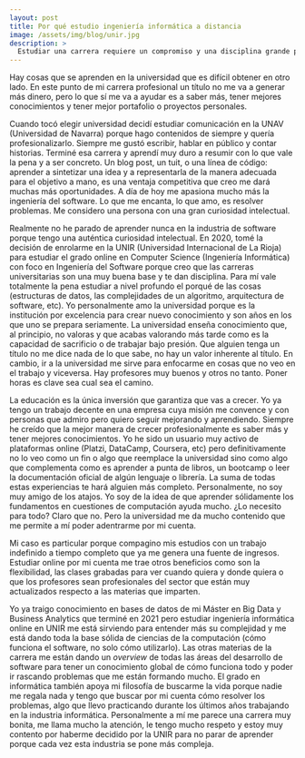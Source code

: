 ```yaml
---
layout: post
title: Por qué estudio ingeniería informática a distancia
image: /assets/img/blog/unir.jpg
description: >
  Estudiar una carrera requiere un compromiso y una disciplina grande porque son mínimo 4 años de tu tiempo. En este post te cuento por qué estudiar esta carrera con especialización en Ingeniería del Software y por qué considero que es una buena opción entrar en una universidad online como UNIR.  <!--more-->
---
```


Hay cosas que se aprenden en la universidad que es difícil obtener en otro lado. En este punto de mi carrera profesional un título no me va a generar más dinero, pero lo que sí me va a ayudar es a saber más, tener mejores conocimientos y tener mejor portafolio o proyectos personales.

<!--more-->

Cuando tocó elegir universidad decidí estudiar comunicación en la UNAV (Universidad de Navarra) porque hago contenidos de siempre y quería profesionalizarlo. Siempre me gustó escribir, hablar en público y contar historias. Terminé esa carrera y aprendí muy duro a resumir con lo que vale la pena y a ser concreto. Un blog post, un tuit, o una línea de código: aprender a sintetizar una idea y a representarla de la manera adecuada para el objetivo a mano, es una ventaja competitiva que creo me dará muchas más oportunidades. A día de hoy me apasiona mucho más la ingeniería del software. Lo que me encanta, lo que amo, es resolver problemas. Me considero una persona con una gran curiosidad intelectual. 

Realmente no he parado de aprender nunca en la industria de software porque tengo una auténtica curiosidad intelectual. En 2020, tomé la decisión de enrolarme en la UNIR (Universidad Internacional de La Rioja) para estudiar el grado online en Computer Science (Ingeniería Informática) con foco en Ingeniería del Software porque creo que las carreras universitarias son una muy buena base y te dan disciplina. Para mí vale totalmente la pena estudiar a nivel profundo el porqué de las cosas (estructuras de datos, las complejidades de un algoritmo, arquitectura de software, etc). Yo personalmente amo la universidad porque es la institución por excelencia para crear nuevo conocimiento y son años en los que uno se prepara seriamente. La universidad enseña conocimiento que, al principio, no valoras y que acabas valorando más tarde como es la capacidad de sacrificio o de trabajar bajo presión. Que alguien tenga un título no me dice nada de lo que sabe, no hay un valor inherente al título. En cambio, ir a la universidad me sirve para enfocarme en cosas que no veo en el trabajo y viceversa. Hay profesores muy buenos y otros no tanto. Poner horas es clave sea cual sea el camino. 

La educación es la única inversión que garantiza que vas a crecer. Yo ya tengo un trabajo decente en una empresa cuya misión me convence y con personas que admiro pero quiero seguir mejorando y aprendiendo. Siempre he creído que la mejor manera de crecer profesionalmente es saber más y tener mejores conocimientos. Yo he sido un usuario muy activo de plataformas online (Platzi, DataCamp, Coursera, etc) pero definitivamente no lo veo como un fin o algo que reemplace la universidad sino como algo que complementa como es aprender a punta de libros, un bootcamp o leer la documentación oficial de algún lenguaje o librería. La suma de todas estas experiencias te hará alguien más completo. Personalmente, no soy muy amigo de los atajos. Yo soy de la idea de que aprender sólidamente los fundamentos en cuestiones de computación ayuda mucho. ¿Lo necesito para todo? Claro que no. Pero la universidad me da mucho contenido que me permite a mí poder adentrarme por mi cuenta.

Mi caso es particular porque compagino mis estudios con un trabajo indefinido a tiempo completo que ya me genera una fuente de ingresos. Estudiar online por mi cuenta me trae otros beneficios como son la flexibilidad, las clases grabadas para ver cuando quiera y donde quiera o que los profesores sean profesionales del sector que están muy actualizados respecto a las materias que imparten.

Yo ya traigo conocimiento en bases de datos de mi Máster en Big Data y Business Analytics que terminé en 2021 pero estudiar ingeniería informática online en UNIR me está sirviendo para entender más su complejidad y me está dando toda la base sólida de ciencias de la computación (cómo funciona el software, no solo cómo utilizarlo). Las otras materias de la carrera me están dando un *overview* de todas las áreas del desarrollo de software para tener un conocimiento global de cómo funciona todo y poder ir rascando problemas que me están formando mucho. El grado en informática también apoya mi filosofía de buscarme la vida porque nadie me regala nada y tengo que buscar por mi cuenta cómo resolver los problemas, algo que llevo practicando durante los últimos años trabajando en la industria informática. Personalmente a mí me parece una carrera muy bonita, me llama mucho la atención, le tengo mucho respeto y estoy muy contento por haberme decidido por la UNIR para no parar de aprender porque cada vez esta industria se pone más compleja.
